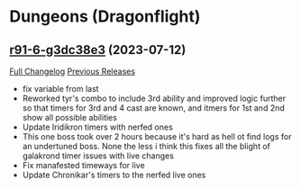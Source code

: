 # <DBM> Dungeons (Dragonflight)

## [r91-6-g3dc38e3](https://github.com/DeadlyBossMods/DBM-Dungeons/tree/3dc38e3e41f3ea46f93b9e3179877e8796367a03) (2023-07-12)
[Full Changelog](https://github.com/DeadlyBossMods/DBM-Dungeons/compare/r91...3dc38e3e41f3ea46f93b9e3179877e8796367a03) [Previous Releases](https://github.com/DeadlyBossMods/DBM-Dungeons/releases)

- fix variable from last  
- Reworked tyr's combo to include 3rd ability and improved logic further so that timers for 3rd and 4 cast are known, and itmers for 1st and 2nd show all possible abilities  
- Update Iridikron timers with nerfed ones  
- This one boss took over 2 hours because it's hard as hell ot find logs for an undertuned boss. None the less i think this fixes all the blight of galakrond timer issues with live changes  
- Fix manafested timeways for live  
- Update Chronikar's timers to the nerfed live ones  
